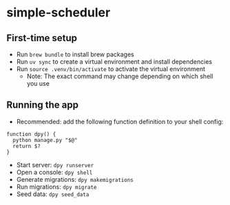 # simple-scheduler

## First-time setup
* Run `brew bundle` to install brew packages
* Run `uv sync` to create a virtual environment and install dependencies
* Run `source .venv/bin/activate` to activate the virtual environment
  * Note: The exact command may change depending on which shell you use

## Running the app
* Recommended: add the following function definition to your shell config:
```
function dpy() {
  python manage.py "$@"
  return $?
}
```
* Start server: `dpy runserver`
* Open a console: `dpy shell`
* Generate migrations: `dpy makemigrations`
* Run migrations: `dpy migrate`
* Seed data: `dpy seed_data`